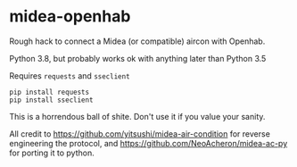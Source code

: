 # midea-openhab

Rough hack to connect a Midea (or compatible) aircon with Openhab.

Python 3.8, but probably works ok with anything later than Python 3.5

Requires `requests` and `sseclient`

```shell script
pip install requests
pip install sseclient
```

This is a horrendous ball of shite.  Don't use it if you value your sanity.

All credit to https://github.com/yitsushi/midea-air-condition for reverse engineering the protocol, and https://github.com/NeoAcheron/midea-ac-py for porting it to python.

